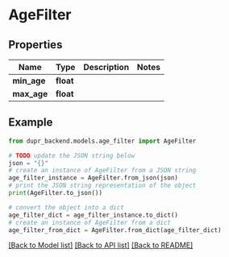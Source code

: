 # AgeFilter


## Properties

Name | Type | Description | Notes
------------ | ------------- | ------------- | -------------
**min_age** | **float** |  | 
**max_age** | **float** |  | 

## Example

```python
from dupr_backend.models.age_filter import AgeFilter

# TODO update the JSON string below
json = "{}"
# create an instance of AgeFilter from a JSON string
age_filter_instance = AgeFilter.from_json(json)
# print the JSON string representation of the object
print(AgeFilter.to_json())

# convert the object into a dict
age_filter_dict = age_filter_instance.to_dict()
# create an instance of AgeFilter from a dict
age_filter_from_dict = AgeFilter.from_dict(age_filter_dict)
```
[[Back to Model list]](../README.md#documentation-for-models) [[Back to API list]](../README.md#documentation-for-api-endpoints) [[Back to README]](../README.md)


